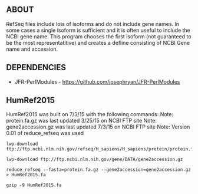 ABOUT
-----

RefSeq files include lots of isoforms and do not include gene names. In some cases a single isoform is sufficient and it is often useful to include the NCBI gene name.  This program chooses the first isoform (not guaranteed to be the most representatitive) and creates a defline consisting of NCBI Gene name and accession.

DEPENDENCIES
--------

- JFR-PerlModules  - https://github.com/josephryan/JFR-PerlModules


HumRef2015
----------
HumRef2015 was built on 7/3/15 with the following commands:
Note: protein.fa.gz was last updated 3/25/15 on NCBI FTP site
Note: gene2accession.gz was last updated 7/3/15 on NCBI FTP site
Note: Version 0.01 of reduce_refseq was used

    lwp-download ftp://ftp.ncbi.nlm.nih.gov/refseq/H_sapiens/H_sapiens/protein/protein.fa.gz

    lwp-download ftp://ftp.ncbi.nlm.nih.gov/gene/DATA/gene2accession.gz

    reduce_refseq --fasta=protein.fa.gz --gene2accession=gene2accession.gz > HumRef2015.fa

    gzip -9 HumRef2015.fa



